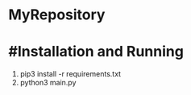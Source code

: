 # MyRepository
#Installation and Running
==================================
1. pip3 install -r requirements.txt
2. python3 main.py
